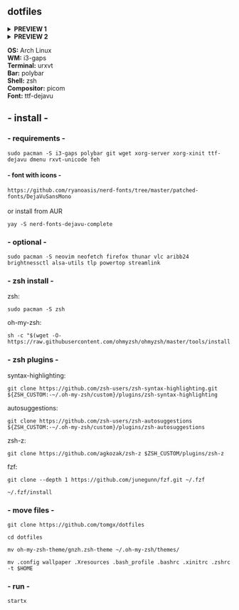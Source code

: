 ## dotfiles
<details>
<summary><b>PREVIEW 1</b></summary>
<img src="https://i.imgur.com/gFp9HRI.png">
</details>
<details>
<summary><b>PREVIEW 2</b></summary>
<img src="https://i.imgur.com/a2i7w9e.png">
</details>


<b>OS:</b> Arch Linux<br/>
<b>WM:</b> i3-gaps<br/>
<b>Terminal:</b> urxvt<br/>
<b>Bar:</b> polybar<br/>
<b>Shell:</b> zsh<br/>
<b>Compositor:</b> picom<br/>
<b>Font:</b> ttf-dejavu<br/>


## - install -

### - requirements -
```
sudo pacman -S i3-gaps polybar git wget xorg-server xorg-xinit ttf-dejavu dmenu rxvt-unicode feh
```
#### - font with icons -
`https://github.com/ryanoasis/nerd-fonts/tree/master/patched-fonts/DejaVuSansMono`<br/><br/>
or install from AUR
```
yay -S nerd-fonts-dejavu-complete
```

### - optional -
```
sudo pacman -S neovim neofetch firefox thunar vlc aribb24 brightnessctl alsa-utils tlp powertop streamlink
```

### - zsh install - 

zsh:<br/>
```
sudo pacman -S zsh
```

oh-my-zsh:<br/>
```
sh -c "$(wget -O- https://raw.githubusercontent.com/ohmyzsh/ohmyzsh/master/tools/install.sh)"
```


### - zsh plugins -

syntax-highlighting:<br/>
```
git clone https://github.com/zsh-users/zsh-syntax-highlighting.git ${ZSH_CUSTOM:-~/.oh-my-zsh/custom}/plugins/zsh-syntax-highlighting
```

autosuggestions:<br/>
```
git clone https://github.com/zsh-users/zsh-autosuggestions ${ZSH_CUSTOM:-~/.oh-my-zsh/custom}/plugins/zsh-autosuggestions
```

zsh-z:<br/>
```
git clone https://github.com/agkozak/zsh-z $ZSH_CUSTOM/plugins/zsh-z
```

fzf:<br/>
```
git clone --depth 1 https://github.com/junegunn/fzf.git ~/.fzf
```

```
~/.fzf/install
```


### - move files -

```
git clone https://github.com/tomgx/dotfiles
```

```
cd dotfiles
```

```
mv oh-my-zsh-theme/gnzh.zsh-theme ~/.oh-my-zsh/themes/
```

```
mv .config wallpaper .Xresources .bash_profile .bashrc .xinitrc .zshrc -t $HOME
```

### - run -
`startx`
